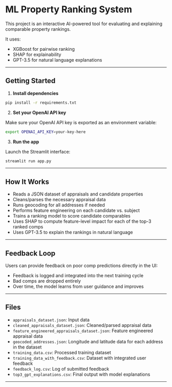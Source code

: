 # ML Property Ranking System

This project is an interactive AI-powered tool for evaluating and explaining comparable property rankings.

It uses:
- XGBoost for pairwise ranking
- SHAP for explainability
- GPT-3.5 for natural language explanations

---

## Getting Started

1. **Install dependencies**

```bash
pip install -r requirements.txt
```

2. **Set your OpenAI API key**

Make sure your OpenAI API key is exported as an environment variable:

```bash
export OPENAI_API_KEY=your-key-here
```

3. **Run the app**

Launch the Streamlit interface:

```bash
streamlit run app.py
```

---

## How It Works

- Reads a JSON dataset of appraisals and candidate properties
- Cleans/parses the necessary appraisal data
- Runs geocoding for all addresses if needed
- Performs feature engineering on each candidate vs. subject
- Trains a ranking model to score candidate comparables
- Uses SHAP to compute feature-level impact for each of the top-3 ranked comps
- Uses GPT-3.5 to explain the rankings in natural language

---

## Feedback Loop

Users can provide feedback on poor comp predictions directly in the UI:
- Feedback is logged and integrated into the next training cycle
- Bad comps are dropped entirely
- Over time, the model learns from user guidance and improves

---

## Files

- `appraisals_dataset.json`: Input data
- `cleaned_appraisals_dataset.json`: Cleaned/parsed appraisal data
- `feature_engineered_appraisals_dataset.json`: Feature engineered appraisal data
- `geocoded_addresses.json`: Longitude and latitude data for each address in the dataset
- `training_data.csv`: Processed training dataset
- `training_data_with_feedback.csv`: Dataset with integrated user feedback
- `feedback_log.csv`: Log of submitted feedback
- `top3_gpt_explanations.csv`: Final output with model explanations

---


